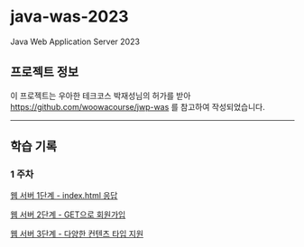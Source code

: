# java-was-2023

Java Web Application Server 2023

## 프로젝트 정보 

이 프로젝트는 우아한 테크코스 박재성님의 허가를 받아 https://github.com/woowacourse/jwp-was 
를 참고하여 작성되었습니다.

---

## 학습 기록

### 1 주차

[웹 서버 1단계 - index.html 응답](docs/step1.md)

[웹 서버 2단계 - GET으로 회원가입](docs/step2.md)

[웹 서버 3단계 - 다양한 컨텐츠 타입 지원](docs/step3.md)